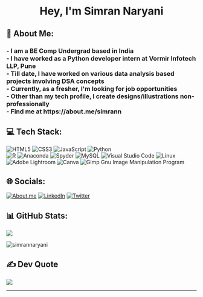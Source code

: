 <h1 align="center">Hey, I'm Simran Naryani</h1>

## 💫 About Me:
<h3> - I am a BE Comp Undergrad based in India<br>
  - I have worked as a Python developer intern at Vormir Infotech LLP, Pune<br>
  - Till date, I have worked on various data analysis based projects involving DSA concepts <br>
  - Currently, as a fresher, I'm looking for job opportunities <br>
  - Other than my tech profile, I create designs/illustrations non-professionally <br>
  - Find me at https://about.me/simrann </h3>

## 💻 Tech Stack:
![HTML5](https://img.shields.io/badge/html5-%23E34F26.svg?style=for-the-badge&logo=html5&logoColor=white) 
![CSS3](https://img.shields.io/badge/css3-%231572B6.svg?style=for-the-badge&logo=css3&logoColor=white) 
![JavaScript](https://img.shields.io/badge/javascript-%23323330.svg?style=for-the-badge&logo=javascript&logoColor=%23F7DF1E) 
![Python](https://img.shields.io/badge/python-3670A0?style=for-the-badge&logo=python&logoColor=ffdd54)  
![R](https://img.shields.io/badge/r-%231572B6.svg?style=for-the-badge&logo=r&logoColor=white) 
![Anaconda](https://img.shields.io/badge/Anaconda-%2344A833.svg?style=for-the-badge&logo=anaconda&logoColor=white)
![Spyder](https://img.shields.io/badge/Spyder-838485?style=for-the-badge&logo=spyder%20ide&logoColor=maroon)
![MySQL](https://img.shields.io/badge/mysql-%2300f.svg?style=for-the-badge&logo=mysql&logoColor=white)
![Visual Studio Code](https://img.shields.io/badge/Visual%20Studio%20Code-0078d7.svg?style=for-the-badge&logo=visual-studio-code&logoColor=white)
![Linux](https://img.shields.io/badge/linux-%231572B6.svg?style=for-the-badge&logo=linux&logoColor=white) 
![Adobe Lightroom](https://img.shields.io/badge/Adobe%20Lightroom-31A8FF.svg?style=for-the-badge&logo=Adobe%20Lightroom&logoColor=white) 
![Canva](https://img.shields.io/badge/Canva-%2300C4CC.svg?style=for-the-badge&logo=Canva&logoColor=white) 
![Gimp Gnu Image Manipulation Program](https://img.shields.io/badge/Gimp-657D8B?style=for-the-badge&logo=gimp&logoColor=FFFFFF) 

## 🌐 Socials:
[![About.me](https://img.shields.io/badge/About.me-%231DA1F2.svg?style=for-the-badge&logo=About.me&logoColor=white)](https://about.me/simrann)
[![LinkedIn](https://img.shields.io/badge/linkedin-%230077B5.svg?style=for-the-badge&logo=linkedin&logoColor=white)]([https://www.linkedin.com/in/simran-naryani/])
[![Twitter](https://img.shields.io/badge/Twitter-%231DA1F2.svg?style=for-the-badge&logo=Twitter&logoColor=white)](https://twitter.com/SimranNaryani) 

## 📊 GitHub Stats:
![](https://github-readme-stats.vercel.app/api/top-langs/?username=SimranNaryani&theme=dark&hide_border=true&include_all_commits=false&count_private=false&layout=compact)

<p align="left"> <img src="https://komarev.com/ghpvc/?username=simrannaryani&label=Profile%20views&color=0e75b6&style=flat" alt="simrannaryani" /> </p>

## ✍️ Dev Quote
![](https://quotes-github-readme.vercel.app/api?type=horizontal&theme=radical)

---
